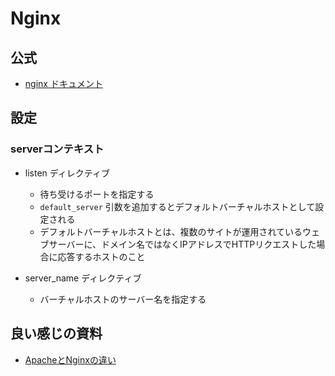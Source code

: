 # Nginx
## 公式
- [nginx ドキュメント](http://mogile.web.fc2.com/nginx/)

## 設定
### serverコンテキスト
- listen ディレクティブ
  - 待ち受けるポートを指定する
  - `default_server` 引数を追加するとデフォルトバーチャルホストとして設定される
  - デフォルトバーチャルホストとは、複数のサイトが運用されているウェブサーバーに、ドメイン名ではなくIPアドレスでHTTPリクエストした場合に応答するホストのこと

- server_name ディレクティブ
  - バーチャルホストのサーバー名を指定する

## 良い感じの資料
- [ApacheとNginxの違い](https://openstandia.jp/pdf/140228_osc_seminar_ssof8.pdf)